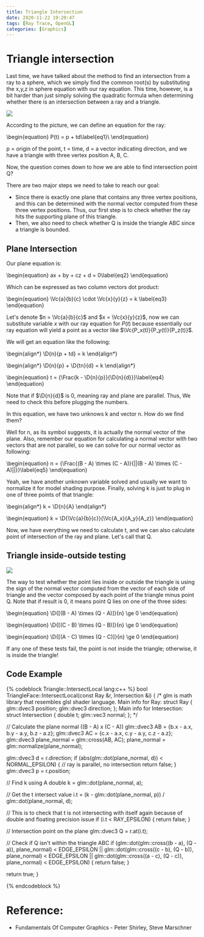 ```yaml
---
title: Triangle Intersection
date: 2020-11-22 19:20:47
tags: [Ray Trace, OpenGL]
categories: [Graphics]
---
```


$\newcommand{\Vc}[3]{\begin{bmatrix}
  #1 \\\ #2 \\\ #3 \\\
\end{bmatrix} }$

$\newcommand{\D}[2]{
  #1 \cdot #2
}$

$\newcommand{\Frac}[2]{
  #1 \over #2
}$

# Triangle intersection

Last time, we have talked about the method to find an intersection from a ray to a sphere, which we simply find the common root(s) by substituting the x,y,z in sphere equation with our ray equation. This time, however, is a bit harder than just simply solving the quadratic formula when determining whether there is an intersection between a ray and a triangle.

![](triangle_intersection.png)

According to the picture, we can define an equation for the ray:

\begin{equation}
  P(t) = p + td\label{eq1}\\
\end{equation}

p = origin of the point, t = time, d = a vector indicating direction, and we have a triangle with three vertex position A, B, C.

Now, the question comes down to how we are able to find intersection point Q?

There are two major steps we need to take to reach our goal:
 - Since there is exactly one plane that contains any three vertex positions, and this can be determined with the normal vector computed from these three vertex positions. Thus, our first step is to check whether the ray hits the supporting plane of this triangle.
 - Then, we also need to check whether Q is inside the triangle ABC since a triangle is bounded.

## Plane Intersection

Our plane equation is:

\begin{equation}
  ax + by + cz + d = 0\label{eq2}
\end{equation}

Which can be expressed as two column vectors dot product:


\begin{equation}
  \Vc{a}{b}{c}
  \cdot
  \Vc{x}{y}{z}
  = k \label{eq3}
\end{equation}


Let's denote $n = \Vc{a}{b}{c}$ and $x = \Vc{x}{y}{z}$, now we can substitute variable $x$ with our ray equation for $P(t)$ because essentially our ray equation will yield a point as a vector like $\Vc{P_x(t)}{P_y(t)}{P_z(t)}$.

We will get an equation like the following:


\begin{align*}
  \D{n}{p + td} = k
\end{align*}

\begin{align*}
  \D{n}{p} + \D{tn}{d} = k
\end{align*}

\begin{equation}
  t = {\Frac{k - \D{n}{p}}{\D{n}{d}}}\label{eq4}
\end{equation}

Note that if $\D{n}{d}$ is 0, meaning ray and plane are parallel. Thus, We need to check this before plugging the numbers.

In this equation, we have two unknows k and vector n. How do we find them?

Well for n, as its symbol suggests, it is actually the normal vector of the plane. Also, remember our equation for calculating a normal vector with two vectors that are not parallel, so we can solve for our normal vector as following:

\begin{equation}
  n = {\Frac{(B - A) \times (C - A)}{||(B - A) \times (C - A)||}}\label{eq5}
\end{equation}

Yeah, we have another unknown variable solved and usually we want to normalize it for model shading purpose. Finally, solving k is just to plug in one of three points of that triangle:

\begin{align*}
  k = \D{n}{A}
\end{align*}


\begin{equation}
  k = \D{\Vc{a}{b}{c}}{\Vc{A_x}{A_y}{A_z}}
\end{equation}

Now, we have everything we need to calculate t, and we can also calculate point of intersection of the ray and plane. Let's call that Q.

## Triangle inside-outside testing

![](inside_outside.png)

The way to test whether the point lies inside or outside the triangle is using the sign of the normal vector computed from the vector of each side of triangle and the vector composed by each point of the triangle minus point Q. Note that if result is 0, it means point Q lies on one of the three sides:

\begin{equation}
  \D{[(B - A) \times (Q - A)]}{n} \ge 0
\end{equation}

\begin{equation}
  \D{[(C - B) \times (Q - B)]}{n} \ge 0
\end{equation}

\begin{equation}
  \D{[(A - C) \times (Q - C)]}{n} \ge 0
\end{equation}

If any one of these tests fail, the point is not inside the triangle; otherwise, it is inside the triangle!

## Code Example

{% codeblock Triangle::IntersectLocal lang:c++ %}
bool TriangleFace::IntersectLocal(const Ray &r, Intersection &i)
{
  /*
  glm is math library that resembles glsl shader language.
  Main info for Ray:
  struct Ray {
    glm::dvec3 position;
    glm::dvec3 direction;
  };
  Main info for Intersection:
  struct Intersection {
    double t;
    glm::vec3 normal;
  };
  */

  // Calculate the plane normal ((B - A) x (C - A))
  glm::dvec3 AB = {b.x - a.x, b.y - a.y, b.z - a.z};
  glm::dvec3 AC = {c.x - a.x, c.y - a.y, c.z - a.z};
  glm::dvec3 plane_normal = glm::cross(AB, AC);
  plane_normal = glm::normalize(plane_normal);

  glm::dvec3 d = r.direction;
  if (abs(glm::dot(plane_normal, d)) < NORMAL_EPSILON) { // ray is parallel, no intersection
     return false;
  }
  glm::dvec3 p = r.position;

  // Find k using A
  double k = glm::dot(plane_normal, a);

  // Get the t intersect value
  i.t = (k - glm::dot(plane_normal, p)) / glm::dot(plane_normal, d);

  // This is to check that t is not intersecting with itself again because of double and floating precision issue
  if (i.t < RAY_EPSILON) {
     return false;
  }

  // Intersection point on the plane
  glm::dvec3 Q = r.at(i.t);

  // Check if Q isn't within the triangle ABC
  if (glm::dot(glm::cross((b - a), (Q - a)), plane_normal) < EDGE_EPSILON ||
        glm::dot(glm::cross((c - b), (Q - b)), plane_normal) < EDGE_EPSILON ||
        glm::dot(glm::cross((a - c), (Q - c)), plane_normal) < EDGE_EPSILON) {
     return false;
  }

  return true;
}

{% endcodeblock %}

# Reference:
- Fundamentals Of Computer Graphics - Peter Shirley, Steve Marschner
